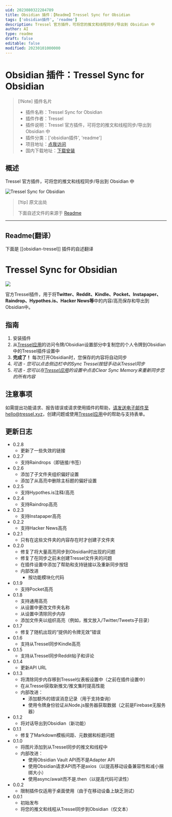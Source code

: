 ```yaml
---
uid: 2023080322284789
title: Obsidian 插件：【Readme】Tressel Sync for Obsidian
tags: ['obsidian插件', 'readme']
description: Tressel 官方插件，可将您的推文和线程同步/导出到 Obsidian 中
author: AI
type: readme
draft: false
editable: false
modified: 20230101000000
---
```


# Obsidian 插件：Tressel Sync for Obsidian

> [!Note] 插件名片
> - 插件名称：Tressel Sync for Obsidian
> - 插件作者：Tressel
> - 插件说明：Tressel 官方插件，可将您的推文和线程同步/导出到 Obsidian 中
> - 插件分类：['obsidian插件', 'readme']
> - 项目地址：[点我访问](https://github.com/tresselteam/obsidian-tressel)
> - 国内下载地址：[下载安装](https://pkmer.cn/products/plugin/pluginMarket/?obsidian-tressel)

## 概述

Tressel 官方插件，可将您的推文和线程同步/导出到 Obsidian 中

![Tressel Sync for Obsidian](https://cdn.pkmer.cn/covers/obsidian-tressel.png!pkmer)

> [!tip] 原文出处
> 
>下面自述文件的来源于 [Readme](https://ghproxy.net/https://raw.githubusercontent.com/tresselteam/obsidian-tressel/master/README.md)
> 

---

## Readme(翻译）

下面是 [[obsidian-tressel]] 插件的自述翻译


# Tressel Sync for Obsidian

![](https://tressel.xyz/open-graph-image.png)

官方Tressel插件，用于将**Twitter、Reddit、Kindle、Pocket、Instapaper、Raindrop、Hypothes.is、Hacker News等**中的内容/高亮保存和导出到Obsidian中。

## 指南

1. 安装插件
2. 从[Tressel应用](https://app.tressel.xyz)的访问令牌/Obsidian设置部分中复制您的个人令牌到Obsidian中的Tressel插件设置中
3. **完成了！** 每次打开Obsidian时，您保存的内容将自动同步
4. *可选 - 您可以点击侧边栏中的Sync Tressel按钮手动从Tressel同步*
5. *可选 - 您可以在[Tressel应用](https://app.tressel.xyz)的设置中点击Clear Sync Memory来重新同步您的所有内容*

## 注意事项

如需提出功能请求、报告错误或请求使用插件的帮助，请发送电子邮件至hello@tressel.xyz，创建问题或使用[Tressel应用](https://app.tressel.xyz)中的帮助与支持表单。

## 更新日志
- 0.2.8
  - 更新了一些失效的链接
- 0.2.7
  - 支持Raindrops（即链接/书签）
- 0.2.6
  - 添加了子文件夹组织偏好设置
  - 添加了从高亮中删除主标题的偏好设置
- 0.2.5
  - 支持Hypothes.is注释/高亮
- 0.2.4
  - 支持Raindrop高亮
- 0.2.3
  - 支持Instapaper高亮
- 0.2.2
  - 支持Hacker News高亮
- 0.2.1
  - 只有在这些文件夹的内容存在时才创建子文件夹
- 0.2.0
  - 修复了将大量高亮同步到Obsidian时出现的问题
  - 修复了在同步之前未创建Tressel文件夹的问题
  - 在插件设置中添加了帮助和支持链接以及重新同步按钮
  - 内部改进
    - 按功能模块化代码
- 0.1.9
  - 支持Pocket高亮
- 0.1.8
  - 支持通用高亮
  - 从设置中更改文件夹名称
  - 从设置中清除同步内存
  - 添加文件夹以组织高亮（例如，推文放入/Twitter/Tweets子目录）
- 0.1.7
  - 修复了随机出现的“提供的令牌无效”错误
- 0.1.6
  - 支持从Tressel同步Kindle高亮
- 0.1.5
  - 支持从Tressel同步Reddit帖子和评论
- 0.1.4
  - 更新API URL
- 0.1.3
  - 将清除同步内存移到Tressel仪表板设置中（之前在插件设置中）
  - 在从Tressel获取新推文/推文集时提高性能
  - 内部改进：
    - 添加额外的错误消息记录（用于支持查询）
    - 使用令牌身份验证从Node.js服务器获取数据（之前是Firebase无服务器）
- 0.1.2
  - 将对话导出到Obsidian（新功能）
- 0.1.1
  - 修复了Markdown模板间距、元数据和标题问题
- 0.1.0
  - 将图片添加到从Tressel同步的推文和线程中
  - 内部改进：
    - 使用Obsidian Vault API而不是Adapter API
    - 使用Obsidian请求API而不是axios（以提高移动设备兼容性和减小捆绑大小）
    - 使用async/await而不是.then（以提高代码可读性）
- 0.0.2
  - 限制插件仅适用于桌面使用（由于在移动设备上缺乏测试）
- 0.0.1
  - 初始发布
  - 将您的推文和线程从Tressel同步到Obsidian（仅文本）



